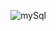 ![mySql](https://github.com/gencberkacar/GA_Patika_W9_Final_Project/assets/154082410/04960e0e-ab40-445f-982d-17106908ffe3)
